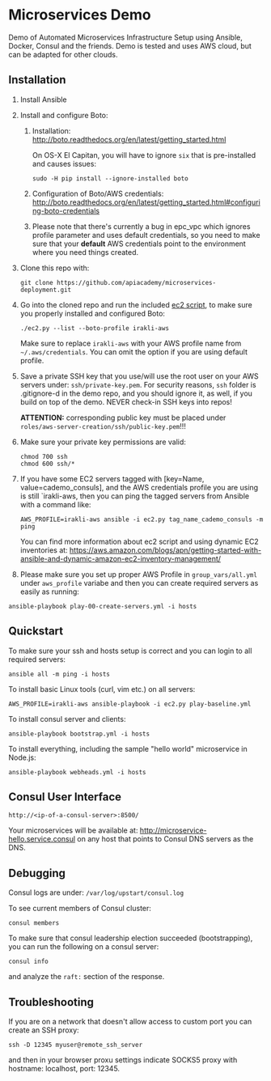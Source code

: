 # Microservices Demo

Demo of Automated Microservices Infrastructure Setup using Ansible, Docker, Consul and the friends. Demo is tested and uses AWS cloud, but can be adapted for other clouds.

## Installation

1. Install Ansible
2. Install and configure Boto:
    1. Installation: http://boto.readthedocs.org/en/latest/getting_started.html
    
       On OS-X El Capitan, you will have to ignore `six` that is pre-installed and causes issues:
    
       ```console
       sudo -H pip install --ignore-installed boto
       ```
    
    2. Configuration of Boto/AWS credentials: http://boto.readthedocs.org/en/latest/getting_started.html#configuring-boto-credentials
    
    3. Please note that there's currently a bug in epc_vpc which ignores profile parameter and uses default credentials, so you need to make sure that your **default** AWS credentials point to the environment where you need things created. 
    
3. Clone this repo with: 

    ```console
    git clone https://github.com/apiacademy/microservices-deployment.git
    ```
4. Go into the cloned repo and run the included [ec2 script](http://docs.ansible.com/ansible/intro_dynamic_inventory.html#example-aws-ec2-external-inventory-script), to make sure you properly installed and configured Boto:

    ```console
    ./ec2.py --list --boto-profile irakli-aws
    ```
    
    Make sure to replace `irakli-aws` with your AWS profile name from `~/.aws/credentials`. You can omit the option if you are using default profile.

1. Save a private SSH key that you use/will use the root user on your AWS servers under: `ssh/private-key.pem`. For security reasons, `ssh` folder is .gitignore-d in the demo repo, and you should ignore it, as well, if you build on top of the demo. NEVER check-in SSH keys into repos!

    **ATTENTION:** corresponding public key must be placed under `roles/aws-server-creation/ssh/public-key.pem`!!!

1. Make sure your private key permissions are valid:

    ```consul
    chmod 700 ssh
    chmod 600 ssh/*    
    ```
1. If you have some EC2 servers tagged with [key=Name, value=cademo_consuls], and the AWS credentials profile you are using is still `irakli-aws, then you can ping the tagged servers from Ansible with a command like:

    ```
    AWS_PROFILE=irakli-aws ansible -i ec2.py tag_name_cademo_consuls -m ping    
    ```
    
    You can find more information about ec2 script and using dynamic EC2 inventories at: <https://aws.amazon.com/blogs/apn/getting-started-with-ansible-and-dynamic-amazon-ec2-inventory-management/>

1. Please make sure you set up proper AWS Profile in `group_vars/all.yml` under `aws_profile` variabe and then you can create required servers as easily as running:

```
ansible-playbook play-00-create-servers.yml -i hosts
```
       
## Quickstart

To make sure your ssh and hosts setup is correct and you can login to all 
required servers:

```console
ansible all -m ping -i hosts
```

To install basic Linux tools (curl, vim etc.) on all servers:

```console
AWS_PROFILE=irakli-aws ansible-playbook -i ec2.py play-baseline.yml
```

To install consul server and clients:

```console
ansible-playbook bootstrap.yml -i hosts
```

To install everything, including the sample "hello world" microservice in Node.js:

```console
ansible-playbook webheads.yml -i hosts
```

## Consul User Interface

```
http://<ip-of-a-consul-server>:8500/
```

Your microservices will be available at: http://microservice-hello.service.consul on any host that points to Consul DNS servers as the DNS.

## Debugging

Consul logs are under: `/var/log/upstart/consul.log`

To see current members of Consul cluster: 

```
consul members
```

To make sure that consul leadership election succeeded (bootstrapping),
you can run the following on a consul server:

```
consul info
```

and analyze the `raft:` section of the response.
## Troubleshooting

If you are on a network that doesn't allow access to custom port you can create an SSH proxy:

```
ssh -D 12345 myuser@remote_ssh_server
```

and then in your browser proxu settings indicate SOCKS5 proxy with hostname: localhost, port: 12345.
